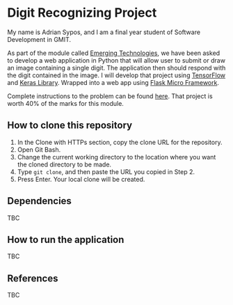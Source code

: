 # Digit Recognizing Project
My name is Adrian Sypos, and I am a final year student of Software Development in GMIT.

As part of the module called [Emerging Technologies](https://emerging-technologies.github.io/), we have been asked to develop a web application in Python that will allow user to submit or draw an image containing a single digit. The application then should respond with the digit contained in the image. I will develop that project using [TensorFlow](https://www.tensorflow.org/) and [Keras Library](https://keras.io/). Wrapped into a web app using [Flask Micro Framework](http://flask.pocoo.org/).

Complete instructions to the problem can be found [here](https://emerging-technologies.github.io/problems/project.html). That project is worth 40% of the marks for this module.

## How to clone this repository
1. In the Clone with HTTPs section, copy the clone URL for the repository.
2. Open Git Bash.
3. Change the current working directory to the location where you want the cloned directory to be made.
4. Type `git clone`, and then paste the URL you copied in Step 2.
5. Press Enter. Your local clone will be created.

## Dependencies
TBC

## How to run the application
TBC

## References
TBC
